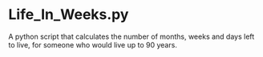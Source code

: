# Life_In_Weeks.py
A python script that calculates the number of months, weeks and days left to live, for someone who would live up to 90 years.
